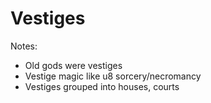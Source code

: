 # Vestiges

Notes:

* Old gods were vestiges
* Vestige magic like u8 sorcery/necromancy
* Vestiges grouped into houses, courts